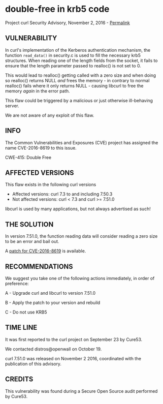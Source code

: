 double-free in krb5 code
========================

Project curl Security Advisory, November 2, 2016 -
[Permalink](https://curl.haxx.se/docs/CVE-2016-8619.html)

VULNERABILITY
-------------

In curl's implementation of the Kerberos authentication mechanism, the
function `read_data()` in security.c is used to fill the necessary krb5
structures. When reading one of the length fields from the socket, it fails to
ensure that the length parameter passed to realloc() is not set to 0.

This would lead to realloc() getting called with a zero size and when doing so
realloc() returns NULL *and* frees the memory - in contrary to normal
realloc() fails where it only returns NULL - causing libcurl to free the
memory *again* in the error path.

This flaw could be triggered by a malicious or just otherwise ill-behaving
server.

We are not aware of any exploit of this flaw.

INFO
----

The Common Vulnerabilities and Exposures (CVE) project has assigned the name
CVE-2016-8619 to this issue.

CWE-415: Double Free

AFFECTED VERSIONS
-----------------

This flaw exists in the following curl versions

- Affected versions: curl 7.3 to and including 7.50.3
- Not affected versions: curl < 7.3 and curl >= 7.51.0

libcurl is used by many applications, but not always advertised as such!

THE SOLUTION
------------

In version 7.51.0, the function reading data will consider reading a zero size
to be an error and bail out.

A [patch for CVE-2016-8619](https://curl.haxx.se/CVE-2016-8619.patch) is
available.

RECOMMENDATIONS
---------------

We suggest you take one of the following actions immediately, in order of
preference:

 A - Upgrade curl and libcurl to version 7.51.0

 B - Apply the patch to your version and rebuild

 C - Do not use KRB5

TIME LINE
---------

It was first reported to the curl project on September 23 by Cure53.

We contacted distros@openwall on October 19.

curl 7.51.0 was released on November 2 2016, coordinated with the publication
of this advisory.

CREDITS
-------

This vulnerability was found during a Secure Open Source audit performed by
Cure53.
